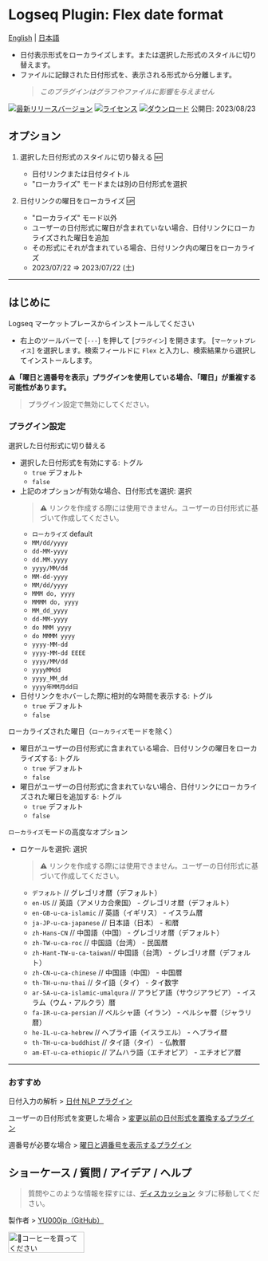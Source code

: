 # Logseq Plugin: Flex date format

[English](https://github.com/YU000jp/logseq-plugin-flex-date-format) | [日本語](https://github.com/YU000jp/logseq-plugin-flex-date-format/blob/main/readme.ja.md)

- 日付表示形式をローカライズします。または選択した形式のスタイルに切り替えます。
- ファイルに記録された日付形式を、表示される形式から分離します。
   > *このプラグインはグラフやファイルに影響を与えません*

[![最新リリースバージョン](https://img.shields.io/github/v/release/YU000jp/logseq-plugin-flex-date-format)](https://github.com/YU000jp/logseq-plugin-flex-date-format/releases)
[![ライセンス](https://img.shields.io/github/license/YU000jp/logseq-plugin-flex-date-format?color=blue)](https://github.com/YU000jp/logseq-plugin-flex-date-format/LICENSE)
[![ダウンロード](https://img.shields.io/github/downloads/YU000jp/logseq-plugin-flex-date-format/total.svg)](https://github.com/YU000jp/logseq-plugin-flex-date-format/releases)
 公開日: 2023/08/23

## オプション

1. 選択した日付形式のスタイルに切り替える 🆕
   - 日付リンクまたは日付タイトル
   - "ローカライズ" モードまたは別の日付形式を選択

1. 日付リンクの曜日をローカライズ 🆙
   - "ローカライズ" モード以外
   - ユーザーの日付形式に曜日が含まれていない場合、日付リンクにローカライズされた曜日を追加
   - その形式にそれが含まれている場合、日付リンク内の曜日をローカライズ
   - 2023/07/22 => 2023/07/22 (土)

---

## はじめに

Logseq マーケットプレースからインストールしてください

  - 右上のツールバーで [`---`] を押して [`プラグイン`] を開きます。 [`マーケットプレイス`] を選択します。検索フィールドに `Flex` と入力し、検索結果から選択してインストールします。

**⚠️「曜日と週番号を表示」プラグインを使用している場合、「曜日」が重複する可能性があります。**

  > プラグイン設定で無効にしてください。

### プラグイン設定

選択した日付形式に切り替える
  - 選択した日付形式を有効にする: トグル
    - `true` デフォルト
    - `false`
  - 上記のオプションが有効な場合、日付形式を選択: 選択
    > ⚠️ リンクを作成する際には使用できません。ユーザーの日付形式に基づいて作成してください。
    - `ローカライズ` default
    - `MM/dd/yyyy`
    - `dd-MM-yyyy`
    - `dd.MM.yyyy`
    - `yyyy/MM/dd`
    - `MM-dd-yyyy`
    - `MM/dd/yyyy`
    - `MMM do, yyyy`
    - `MMMM do, yyyy`
    - `MM_dd_yyyy`
    - `dd-MM-yyyy`
    - `do MMM yyyy`
    - `do MMMM yyyy`
    - `yyyy-MM-dd`
    - `yyyy-MM-dd EEEE`
    - `yyyy/MM/dd`
    - `yyyyMMdd`
    - `yyyy_MM_dd`
    - `yyyy年MM月dd日`
  - 日付リンクをホバーした際に相対的な時間を表示する: トグル
    - `true` デフォルト
    - `false`

ローカライズされた曜日（`ローカライズ`モードを除く）
  - 曜日がユーザーの日付形式に含まれている場合、日付リンクの曜日をローカライズする: トグル
    - `true` デフォルト
    - `false`
  - 曜日がユーザーの日付形式に含まれていない場合、日付リンクにローカライズされた曜日を追加する: トグル
    - `true` デフォルト
    - `false`

`ローカライズ`モードの高度なオプション
  - ロケールを選択: 選択
    > ⚠️ リンクを作成する際には使用できません。ユーザーの日付形式に基づいて作成してください。
    - `デフォルト`              // グレゴリオ暦（デフォルト）
    - `en-US`                // 英語（アメリカ合衆国） - グレゴリオ暦（デフォルト）
    - `en-GB-u-ca-islamic`   // 英語（イギリス） - イスラム暦
    - `ja-JP-u-ca-japanese`   // 日本語（日本） - 和暦
    - `zh-Hans-CN`            // 中国語（中国） - グレゴリオ暦（デフォルト）
    - `zh-TW-u-ca-roc`        // 中国語（台湾） - 民国暦
    - `zh-Hant-TW-u-ca-taiwan`// 中国語（台湾） - グレゴリオ暦（デフォルト）
    - `zh-CN-u-ca-chinese`    // 中国語（中国） - 中国暦
    - `th-TH-u-nu-thai`       // タイ語（タイ） - タイ数字
    - `ar-SA-u-ca-islamic-umalqura`   // アラビア語（サウジアラビア） - イスラム（ウム・アルクラ）暦
    - `fa-IR-u-ca-persian`    // ペルシャ語（イラン） - ペルシャ暦（ジャラリ暦）
    - `he-IL-u-ca-hebrew`     // ヘブライ語（イスラエル） - ヘブライ暦
    - `th-TH-u-ca-buddhist`   // タイ語（タイ） - 仏教暦
    - `am-ET-u-ca-ethiopic`   // アムハラ語（エチオピア） - エチオピア暦

---

### おすすめ

日付入力の解析 > [日付 NLP プラグイン](https://github.com/hkgnp/logseq-datenlp-plugin)

ユーザーの日付形式を変更した場合 > [変更以前の日付形式を置換するプラグイン](https://github.com/YU000jp/logseq-plugin-legacy-date-format)

週番号が必要な場合 > [曜日と週番号を表示するプラグイン](https://github.com/YU000jp/logseq-plugin-show-weekday-and-week-number/)

## ショーケース / 質問 / アイデア / ヘルプ

> 質問やこのような情報を探すには、[ディスカッション](https://github.com/YU000jp/logseq-plugin-flex-date-format/discussions) タブに移動してください。

製作者 > [YU000jp（GitHub）](https://github.com/YU000jp)

<a href="https://www.buymeacoffee.com/yu000japan" target="_blank"><img src="https://cdn.buymeacoffee.com/buttons/v2/default-violet.png" alt="🍌コーヒーを買ってください" style="height: 42px;width: 152px" ></a>
